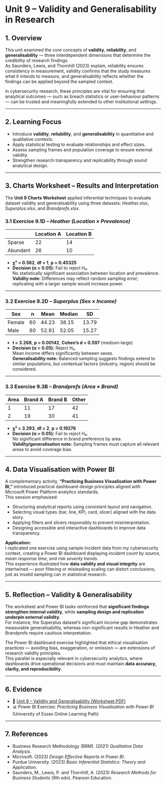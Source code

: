 # Unit 9 – Validity and Generalisability in Research

## 1. Overview
This unit examined the core concepts of **validity**, **reliability**, and **generalisability** — three interdependent dimensions that determine the credibility of research findings.  
As Saunders, Lewis, and Thornhill (2023) explain, reliability ensures consistency in measurement, validity confirms that the study measures what it intends to measure, and generalisability reflects whether the findings can be applied beyond the sampled context.

In cybersecurity research, these principles are vital for ensuring that analytical outcomes — such as breach statistics or user-behaviour patterns — can be trusted and meaningfully extended to other institutional settings.

---

## 2. Learning Focus
- Introduce **validity**, **reliability**, and **generalisability** in quantitative and qualitative contexts.  
- Apply statistical testing to evaluate relationships and effect sizes.  
- Assess sampling frames and population coverage to ensure external validity.  
- Strengthen research transparency and replicability through sound analytical design.

---

## 3. Charts Worksheet – Results and Interpretation
The **Unit 9 Charts Worksheet** applied inferential techniques to evaluate dataset validity and generalisability using three datasets: *Heather.xlsx*, *Superplus.xlsx*, and *Brandprefs.xlsx*.

### 3.1 Exercise 9.1D – *Heather (Location × Prevalence)*
| | Location A | Location B |
|---|---|---|
| Sparse | 22 | 14 |
| Abundant | 26 | 10 |

- **χ² = 0.562**, **df = 1**, **p = 0.45325**  
- **Decision (α = 0.05):** Fail to reject H₀.  
  No statistically significant association between location and prevalence.  
  **Validity note:** Differences may reflect random sampling error; replicating with a larger sample would increase power.

---

### 3.2 Exercise 9.2D – *Superplus (Sex × Income)*
| Sex | n | Mean | Median | SD |
|------|---|-------|--------|------|
| Female | 60 | 44.23 | 38.15 | 13.79 |
| Male | 60 | 52.91 | 52.05 | 15.27 |

- **t = 3.268**, **p = 0.00142**, **Cohen’s d = 0.597** (medium–large)  
- **Decision (α = 0.05):** Reject H₀.  
  Mean income differs significantly between sexes.  
  **Generalisability note:** Balanced sampling suggests findings extend to similar populations, but contextual factors (industry, region) should be considered.

---

### 3.3 Exercise 9.3B – *Brandprefs (Area × Brand)*
| Area | Brand A | Brand B | Other |
|-------|----------|----------|--------|
| 1 | 11 | 17 | 42 |
| 2 | 19 | 30 | 41 |

- **χ² = 3.293**, **df = 2**, **p = 0.19276**  
- **Decision (α = 0.05):** Fail to reject H₀.  
  No significant difference in brand preference by area.  
  **Validity/generalisation note:** Sampling frames must capture all relevant areas to avoid coverage bias.

---

## 4. Data Visualisation with Power BI
A complementary activity, **“Practicing Business Visualisation with Power BI,”** introduced practical dashboard-design principles aligned with Microsoft Power Platform analytics standards.  
This session emphasised:
- Structuring analytical reports using consistent layout and navigation.  
- Selecting visual types (bar, line, KPI, card, slicer) aligned with the data story.  
- Applying filters and slicers responsibly to prevent misinterpretation.  
- Designing accessible and interactive dashboards to improve data transparency.

**Application:**  
I replicated one exercise using sample incident data from my cybersecurity context, creating a Power BI dashboard displaying *incident count by source*, *mean response time*, and *risk severity trends*.  
This experience illustrated how **data validity and visual integrity** are intertwined — poor filtering or misleading scaling can distort conclusions, just as invalid sampling can in statistical research.

---

## 5. Reflection – Validity & Generalisability
The worksheet and Power BI tasks reinforced that **significant findings strengthen internal validity**, while **sampling design and replication underpin external validity**.  
For instance, the Superplus dataset’s significant income gap demonstrates measurable generalisability, whereas non-significant results in Heather and Brandprefs require cautious interpretation.  

The Power BI dashboard exercise highlighted that ethical visualisation practices — avoiding bias, exaggeration, or omission — are extensions of research validity principles.  
This parallel is especially relevant in cybersecurity analytics, where dashboards drive operational decisions and must maintain **data accuracy, clarity, and reproducibility**.

---

## 6. Evidence
- 📄 [Unit 9 – Validity and Generalisability (Worksheet PDF)](unit07_08_09/Unit9_Validity_and_Generalisabi....pdf)  
- 📊 Power BI Exercise: *Practicing Business Visualisation with Power BI* (University of Essex Online Learning Path)

---

## 7. References
- Business Research Methodology (BRM). (2021) *Qualitative Data Analysis.*  
- Microsoft. (2023) *Design Effective Reports in Power BI.*  
- Purdue University. (2023) *Basic Inferential Statistics: Theory and Application.*  
- Saunders, M., Lewis, P. and Thornhill, A. (2023) *Research Methods for Business Students* (9th edn). Pearson Education.  
